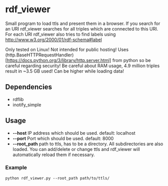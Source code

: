 # rdf_viewer

Small program to load ttls and present them in a browser. If you
search for an URI rdf_viewer searches for all triples which are
connected to this URI. For each URI rdf_viewer also tries to find
labels using http://www.w3.org/2000/01/rdf-schema#label

Only tested on Linux! 
Not intended for public hosting!
Uses (http.BaseHTTPRequestHandler)[https://docs.python.org/3/library/http.server.html] from python so be careful regarding security!
Be careful about RAM usage, 4.9 million triples result in ~3.5 GB used! Can be higher while loading data!

## Dependencies
- rdflib
- inotify_simple

## Usage

- **--host** IP address which should be used. default: localhost
- **--port** Port which should be used. default: 8000
- **--root_path** path to ttls, has to be a directory. All
  subdirectories are also loaded. You can add/delete or change ttls
  and rdf_viewer will automatically reload them if necessary.

### Example
~~~
python rdf_viewer.py --root_path path/to/ttls/
~~~


